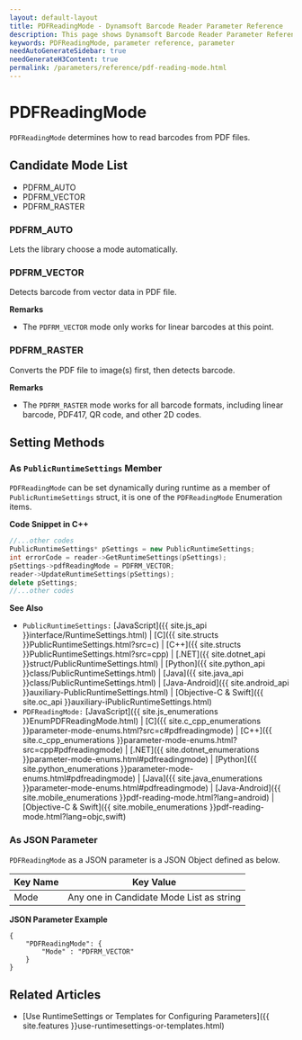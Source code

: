 ```yaml
---
layout: default-layout
title: PDFReadingMode - Dynamsoft Barcode Reader Parameter Reference
description: This page shows Dynamsoft Barcode Reader Parameter Reference for PDFReadingMode.
keywords: PDFReadingMode, parameter reference, parameter
needAutoGenerateSidebar: true
needGenerateH3Content: true
permalink: /parameters/reference/pdf-reading-mode.html
---
```



# PDFReadingMode 

`PDFReadingMode` determines how to read barcodes from PDF files. 

## Candidate Mode List
- PDFRM_AUTO
- PDFRM_VECTOR
- PDFRM_RASTER

### PDFRM_AUTO
Lets the library choose a mode automatically.

### PDFRM_VECTOR
Detects barcode from vector data in PDF file.

**Remarks**         
  - The `PDFRM_VECTOR` mode only works for linear barcodes at this point.

### PDFRM_RASTER
Converts the PDF file to image(s) first, then detects barcode.

**Remarks**         
  - The `PDFRM_RASTER` mode works for all barcode formats, including linear barcode, PDF417, QR code, and other 2D codes.

## Setting Methods

### As `PublicRuntimeSettings` Member
`PDFReadingMode` can be set dynamically during runtime as a member of `PublicRuntimeSettings` struct, it is one of the `PDFReadingMode` Enumeration items.


**Code Snippet in C++**
```cpp
//...other codes
PublicRuntimeSettings* pSettings = new PublicRuntimeSettings;
int errorCode = reader->GetRuntimeSettings(pSettings);
pSettings->pdfReadingMode = PDFRM_VECTOR;
reader->UpdateRuntimeSettings(pSettings);
delete pSettings;
//...other codes
```


**See Also**      
- `PublicRuntimeSettings:` [JavaScript]({{ site.js_api }}interface/RuntimeSettings.html) \| [C]({{ site.structs }}PublicRuntimeSettings.html?src=c) \| [C++]({{ site.structs }}PublicRuntimeSettings.html?src=cpp) \| [.NET]({{ site.dotnet_api }}struct/PublicRuntimeSettings.html) \| [Python]({{ site.python_api }}class/PublicRuntimeSettings.html) \| [Java]({{ site.java_api }}class/PublicRuntimeSettings.html) \| [Java-Android]({{ site.android_api }}auxiliary-PublicRuntimeSettings.html) \| [Objective-C & Swift]({{ site.oc_api }}auxiliary-iPublicRuntimeSettings.html)
- `PDFReadingMode:` [JavaScript]({{ site.js_enumerations }}EnumPDFReadingMode.html) \| [C]({{ site.c_cpp_enumerations }}parameter-mode-enums.html?src=c#pdfreadingmode) \| [C++]({{ site.c_cpp_enumerations }}parameter-mode-enums.html?src=cpp#pdfreadingmode) \| [.NET]({{ site.dotnet_enumerations }}parameter-mode-enums.html#pdfreadingmode) \| [Python]({{ site.python_enumerations }}parameter-mode-enums.html#pdfreadingmode) \| [Java]({{ site.java_enumerations }}parameter-mode-enums.html#pdfreadingmode) \| [Java-Android]({{ site.mobile_enumerations }}pdf-reading-mode.html?lang=android) \| [Objective-C & Swift]({{ site.mobile_enumerations }}pdf-reading-mode.html?lang=objc,swift)


### As JSON Parameter
`PDFReadingMode` as a JSON parameter is a JSON Object defined as below.

| Key Name | Key Value |
| -------- | --------- |
| Mode | Any one in Candidate Mode List as string |



**JSON Parameter Example**   
```
{
    "PDFReadingMode": {
        "Mode" : "PDFRM_VECTOR"
    } 
}
```


<!--
## Impacts on Performance
### Speed
Setting `PDFReadingMode` to PDFRM_VECTOR or PDFRM_RASTER when barcode type (image or vector) in PDF file is certain may speed up the process. 

### Read Rate
Setting `PDFReadingMode` to PDFRM_AUTO when barcode type (image or vector) in PDF file is uncertain may improve the Read Rate. 

### Accuracy
`PDFReadingMode` has no influence on the Accuracy.


-->
## Related Articles
- [Use RuntimeSettings or Templates for Configuring Parameters]({{ site.features }}use-runtimesettings-or-templates.html)
